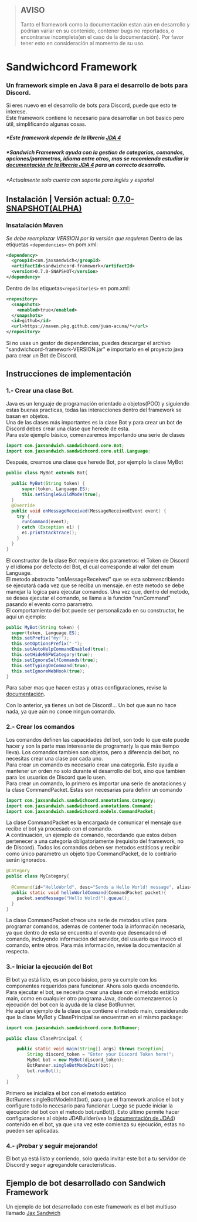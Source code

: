 [framework]:http://jaxsandwich.com/sandwichcord/  
[actual]:http://jaxsandwich.com/sandwichcord/v0.7.0/javadoc/  
[web-jax]:http://jaxsandwich.com/  
[jda]:https://ci.dv8tion.net/job/JDA/javadoc/  
> ## AVISO
> Tanto el framework como la documentación estan aún en desarrollo y podrían variar en su contenido, contener bugs no reportados, o encontrarse incompleta(en el caso de la documentación). Por favor tener esto en consideración al momento de su uso.

# Sandwichcord Framework
### Un framework simple en Java 8 para el desarrollo de bots para Discord.

Si eres nuevo en el desarrollo de bots para Discord, puede que esto te interese.  
Este framework contiene lo necesario para desarrollar un bot basico pero útil, simplificando algunas cosas.

##### **Este framework depende de la librería [JDA 4][jda]*
##### **Sandwich Framework ayuda con la gestion de categorias, comandos, opciones/parametros, idioma entre otros, mas se recomienda estudiar la [documentación de la librería JDA 4][jda] para un correcto desarrollo.*
###### **Actualmente solo cuenta con soporte para inglés y español*

## Instalación | Versión actual: [0.7.0-SNAPSHOT(ALPHA)][actual]
### Insatalación Maven
*Se debe reemplazar VERSION por la versión que requieren*
Dentro de las etiquetas ```<dependencies>``` en pom.xml:
```xml
<dependency>
  <groupId>com.jaxsandwich</groupId>
  <artifactId>sandwichcord-framework</artifactId>
  <version>0.7.0-SNAPSHOT</version>
</dependency>
```
Dentro de las etiquetas```<repositories>``` en pom.xml:  
```xml
<repository>
  <snapshots>
    <enabled>true</enabled>
  </snapshots>
  <id>github</id>
  <url>https://maven.pkg.github.com/juan-acuna/*</url>
</repository>
```

  
Si no usas un gestor de dependencias, puedes descargar el archivo "sandwichcord-framework-VERSION.jar" e importarlo en el proyecto java para crear un Bot de Discord.

## Instrucciones de implementación
  
### 1.- Crear una clase Bot.
Java es un lenguaje de programación orientado a objetos(POO) y siguiendo estas buenas practicas, todas las interacciones dentro del framework se basan en objetos.  
Una de las clases más importantes es la clase Bot y para crear un bot de Discord debes crear una clase que herede de esta.  
Para este ejemplo básico, comenzaremos importando una serie de clases
```java
import com.jaxsandwich.sandwichcord.core.Bot;
import com.jaxsandwich.sandwichcord.core.util.Language;
```
Después, creamos una clase que herede Bot, por ejemplo la clase MyBot
```java
public class MyBot extends Bot{

  public MyBot(String token) {
      super(token, Language.ES);
      this.setSingleGuildMode(true);
  }
  @Override
  public void onMessageReceived(MessageReceivedEvent event) {
    try {
      runCommand(event);
    } catch (Exception e1) {
      e1.printStackTrace();
    }
  }
}
```
El constructor de la clase Bot requiere dos parametros: el Token de Discord y el idioma por defecto del Bot, el cual corresponde al valor del enum Language.   
El metodo abstracto "onMessageReceived" que se esta sobreescribiendo se ejecutará cada vez que se reciba un mensaje. en este metodo se debe manejar la logica para ejecutar comandos. Una vez que, dentro del metodo, se desea ejecutar el comando, se llama a la función "runCommand" pasando el evento como parametro.  
El comportamiento del bot puede ser personalizado en su constructor, he aquí un ejemplo:
```java
public MyBot(String token) {
  super(token, Language.ES);
  this.setPrefix("my!");
  this.setOptionsPrefix("-");
  this.setAutoHelpCommandEnabled(true);
  this.setHideNSFWCategory(true);
  this.setIgnoreSelfCommands(true);
  this.setTypingOnCommand(true);
  this.setIgnoreWebHook(true);
}
```
Para saber mas que hacen estas y otras configuraciones, revise la [documentación][framework].  
  
Con lo anterior, ya tienes un bot de Discord!... Un bot que aun no hace nada, ya que aún no conoe ningun comando.
  
### 2.- Crear los comandos
Los comandos definen las capacidades del bot, son todo lo que este puede hacer y son la parte mas interesante de programar(y la que más tiempo lleva). Los comandos tambien son objetos, pero a diferencia del bot, no necesitas crear una clase por cada uno.  
Para crear un comando es necesario crear una categoría. Esto ayuda a mantener un orden no solo durante el desarrollo del bot, sino que tambien para los usuarios de Discord que lo usen.  
Para crear un comando, lo primero es importar una serie de anotaciones y la clase CommandPacket. Estas son necesarias para definir un comando
```java
import com.jaxsandwich.sandwichcord.annotations.Category;
import com.jaxsandwich.sandwichcord.annotations.Command;
import com.jaxsandwich.sandwichcord.models.CommandPacket;
```
La clase CommandPacket es la encargada de comunicar el mensaje que recibe el bot ya procesado con el comando.  
A continuación, un ejemplo de comando, recordando que estos deben pertenecer a una categoría obligatoriamente (requisito del framework, no de Discord). Todos los comandos deben ser metodos estáticos y recibir como único parametro un objeto tipo CommandPacket, de lo contrario serán ignorados.
```java
@Category
public class MyCategory{
  
  @Command(id="HelloWorld", desc="Sends a Hello World! message", alias={"hw","hello"})
  public static void helloWorldCommand(CommandPacket packet){
    packet.sendMessage("Hello Wolrd!").queue();
  }
}
```
La clase CommandPacket ofrece una serie de metodos utiles para programar comandos, ademas de contener toda la información necesaria, ya que dentro de esta se encuentra el evento que desencadenó el comando, incluyendo información del servidor, del usuario que invocó el comando, entre otros.
Para más información, revise la documentación al respecto.
  
### 3.- Iniciar la ejecución del Bot
El bot ya está listo, es un poco básico, pero ya cumple con los componentes requeridos para funcionar. Ahora solo queda encenderlo.  
Para ejecutar el bot, se necesita crear una clase con el metodo estático main, como en cualquier otro programa Java, donde comenzaremos la ejecución del bot con la ayuda de la clase BotRunner.  
He aquí un ejemplo de la clase que contiene el metodo main, considerando que la clase MyBot y ClasePrincipal se encuentran en el mismo package:
```java
import com.jaxsandwich.sandwichcord.core.BotRunner;

public class ClasePrincipal {

	public static void main(String[] args) throws Exception{
		String discord_token = "Enter your Discord Token here!";
		MyBot bot = new MyBot(discord_token);
		BotRunner.singleBotModeInit(bot);
		bot.runBot();
	}
}
```
Primero se inicializa el bot con el metodo estático BotRunner.singleBotModeInit(bot), para que el framework analice el bot y configure todo lo necesario para funcionar. Luego se puede iniciar la ejecución del bot con el metodo bot.runBot(). Esto último permite hacer configuraciones al objeto JDABuilder(vea la [documentación de JDA4][jda]) contenido en el bot, ya que una vez este comienza su ejecución, estas no pueden ser aplicadas.  
  
### 4.- ¡Probar y seguir mejorando!
El bot ya está listo y corriendo, solo queda invitar este bot a tu servidor de Discord y seguir agregandole caracteristicas.


## Ejemplo de bot desarrollado con Sandwich Framework
Un ejemplo de bot desarrollado con este framework es el bot multiuso llamado [Jax Sandwich](https://github.com/Juan-Acuna/jax-sndwch-bot)